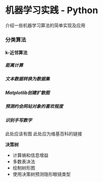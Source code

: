 # 机器学习实践 - Python
 介绍一些机器学习算法的简单实现及应用
 

### 分类算法
 
#### k-近邻算法
##### 距离计算
##### 文本数据转换为数据集
##### Matplotlib创建扩散图
##### 预测约会网站对象的喜欢程度
##### 识别手写数字

此处应该有图
此处应为维基百科的链接
 
 __决策树__
  * 计算熵和信息增益
  * 多数表决法
  * 绘制树形图
  * 使用决策树预测隐形眼镜类型

